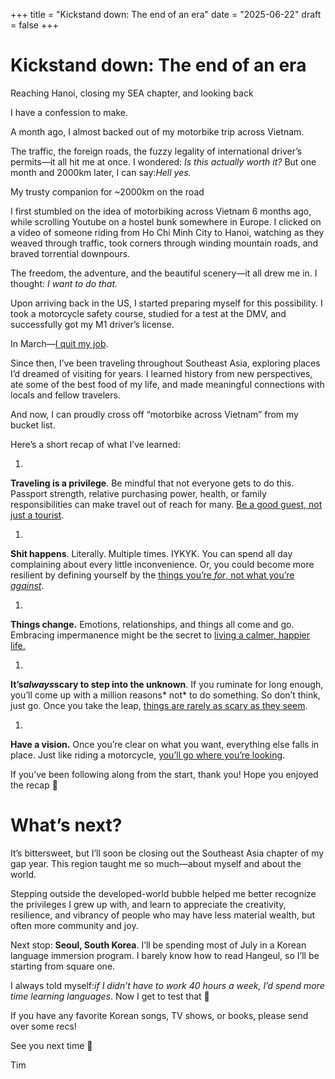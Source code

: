 +++
title = "Kickstand down: The end of an era"
date = "2025-06-22"
draft = false
+++

# Kickstand down: The end of an era

Reaching Hanoi, closing my SEA chapter, and looking back

[](https://www.facebook.com/sharer/sharer.php?u=https%3A%2F%2Ftimhuang.beehiiv.com%2Fp%2Fkickstand-down-the-end-of-an-era&utm_source=timhuang.beehiiv.com&utm_medium=newsletter&utm_campaign=kickstand-down-the-end-of-an-era&_bhlid=26944b94480e6a7837119cfdcf87d9ce2a9666ac) [](https://twitter.com/intent/tweet?text=Reaching+Hanoi%2C+closing+my+SEA+chapter%2C+and+looking+back&url=https%3A%2F%2Ftimhuang.beehiiv.com%2Fp%2Fkickstand-down-the-end-of-an-era&utm_source=timhuang.beehiiv.com&utm_medium=newsletter&utm_campaign=kickstand-down-the-end-of-an-era&_bhlid=b92aeacc77017c5bf023bd851f8cf7c3ab6e355b) [](https://www.threads.net/intent/post?text=Reaching+Hanoi%2C+closing+my+SEA+chapter%2C+and+looking+back+https%3A%2F%2Ftimhuang.beehiiv.com%2Fp%2Fkickstand-down-the-end-of-an-era&utm_source=timhuang.beehiiv.com&utm_medium=newsletter&utm_campaign=kickstand-down-the-end-of-an-era&_bhlid=5a571a135f983e63c497199037dded4c7da2cf4a) [](https://www.linkedin.com/sharing/share-offsite?url=https%3A%2F%2Ftimhuang.beehiiv.com%2Fp%2Fkickstand-down-the-end-of-an-era&utm_source=timhuang.beehiiv.com&utm_medium=newsletter&utm_campaign=kickstand-down-the-end-of-an-era&_bhlid=ebc9f74ef81984ea2b025dbb6788ca6b1d9ce374)

I have a confession to make.

A month ago, I almost backed out of my motorbike trip across Vietnam.

The traffic, the foreign roads, the fuzzy legality of international driver’s permits—it all hit me at once. I wondered: *Is this actually worth it?* But one month and 2000km later, I can say:*Hell yes.*

My trusty companion for ~2000km on the road

I first stumbled on the idea of motorbiking across Vietnam 6 months ago, while scrolling Youtube on a hostel bunk somewhere in Europe. I clicked on a video of someone riding from Ho Chi Minh City to Hanoi, watching as they weaved through traffic, took corners through winding mountain roads, and braved torrential downpours.

The freedom, the adventure, and the beautiful scenery—it all drew me in. I thought: *I want to do that.*

Upon arriving back in the US, I started preparing myself for this possibility. I took a motorcycle safety course, studied for a test at the DMV, and successfully got my M1 driver’s license.

In March—[I quit my job](https://app.beehiiv.com/posts/2d72d1b8-b095-4b8c-b48c-e8524d5da0da?sort=newest_first&utm_source=timhuang.beehiiv.com&utm_medium=newsletter&utm_campaign=kickstand-down-the-end-of-an-era&_bhlid=0eb9df33c0ed0aa64555f1794faebaf4b259efb0).

Since then, I’ve been traveling throughout Southeast Asia, exploring places I’d dreamed of visiting for years. I learned history from new perspectives, ate some of the best food of my life, and made meaningful connections with locals and fellow travelers.

And now, I can proudly cross off “motorbike across Vietnam” from my bucket list.

Here’s a short recap of what I’ve learned:

1.

**Traveling is a privilege**. Be mindful that not everyone gets to do this. Passport strength, relative purchasing power, health, or family responsibilities can make travel out of reach for many. [Be a good guest, not just a tourist](https://app.beehiiv.com/posts/ca7a828d-7fe0-493c-94fd-53762e7fe9ce?sort=newest_first&utm_source=timhuang.beehiiv.com&utm_medium=newsletter&utm_campaign=kickstand-down-the-end-of-an-era&_bhlid=943fc81e44a426b441119a8cc6f57a626895afa3).

1.

**Shit happens**. Literally. Multiple times. IYKYK. You can spend all day complaining about every little inconvenience. Or, you could become more resilient by defining yourself by the [things you’re ](https://timhuang.beehiiv.com/p/what-fevers-fans-and-crm-automations-taught-me-about-gratitude?utm_source=timhuang.beehiiv.com&utm_medium=newsletter&utm_campaign=kickstand-down-the-end-of-an-era&_bhlid=5755c6cba913e35e7a423813a5301cfbe3d450ba&last_resource_guid=Post%3Ae3f3333a-d28e-4994-9ef5-e54f47ef5cdc)*[for](https://timhuang.beehiiv.com/p/what-fevers-fans-and-crm-automations-taught-me-about-gratitude?utm_source=timhuang.beehiiv.com&utm_medium=newsletter&utm_campaign=kickstand-down-the-end-of-an-era&_bhlid=312a5927caebad6cc554370ee020ca8f3c954eb9&last_resource_guid=Post%3Ae3f3333a-d28e-4994-9ef5-e54f47ef5cdc)*[, not what you’re ](https://timhuang.beehiiv.com/p/what-fevers-fans-and-crm-automations-taught-me-about-gratitude?utm_source=timhuang.beehiiv.com&utm_medium=newsletter&utm_campaign=kickstand-down-the-end-of-an-era&_bhlid=58769a32698325a0d8aaa10557348163ce1ac3fb&last_resource_guid=Post%3Ae3f3333a-d28e-4994-9ef5-e54f47ef5cdc)*[against](https://timhuang.beehiiv.com/p/what-fevers-fans-and-crm-automations-taught-me-about-gratitude?utm_source=timhuang.beehiiv.com&utm_medium=newsletter&utm_campaign=kickstand-down-the-end-of-an-era&_bhlid=4b0968dc8b0a3341f40b887d6d371d09e0d00f54&last_resource_guid=Post%3Ae3f3333a-d28e-4994-9ef5-e54f47ef5cdc)*.

1.

**Things change.** Emotions, relationships, and things all come and go. Embracing impermanence might be the secret to [living a calmer, happier life.](https://timhuang.beehiiv.com/p/the-impermanence-of-everyday-things-5da1?utm_source=timhuang.beehiiv.com&utm_medium=newsletter&utm_campaign=kickstand-down-the-end-of-an-era&_bhlid=3479f66b90c8891094e4f1665373034ccaa5a35e&last_resource_guid=Post%3Ae3f3333a-d28e-4994-9ef5-e54f47ef5cdc)

1.

**It’s*****always*****scary to step into the unknown**. If you ruminate for long enough, you’ll come up with a million reasons* not* to do something. So don’t think, just go. Once you take the leap, [things are rarely as scary as they seem](https://app.beehiiv.com/posts/e8c31e61-a165-43f6-9ea0-2aa0e5342b3e?sort=newest_first&utm_source=timhuang.beehiiv.com&utm_medium=newsletter&utm_campaign=kickstand-down-the-end-of-an-era&_bhlid=54a24b4c2d87394d69aee06f5ab3f23246760a3d).

1.

**Have a vision.** Once you’re clear on what you want, everything else falls in place. Just like riding a motorcycle, [you’ll go where you’re looking](https://timhuang.beehiiv.com/p/how-i-got-my-motorcycle-license-and-the-surprising-lessons-i-learned?utm_source=timhuang.beehiiv.com&utm_medium=newsletter&utm_campaign=kickstand-down-the-end-of-an-era&_bhlid=61c4fd1a5c41c6e0acffc58a32cc4c7aab824358&last_resource_guid=Post%3Ae3f3333a-d28e-4994-9ef5-e54f47ef5cdc).

If you’ve been following along from the start, thank you! Hope you enjoyed the recap 🙂

# What’s next?

It’s bittersweet, but I’ll soon be closing out the Southeast Asia chapter of my gap year. This region taught me so much—about myself and about the world.

Stepping outside the developed-world bubble helped me better recognize the privileges I grew up with, and learn to appreciate the creativity, resilience, and vibrancy of people who may have less material wealth, but often more community and joy.

Next stop: **Seoul, South Korea**. I’ll be spending most of July in a Korean language immersion program. I barely know how to read Hangeul, so I’ll be starting from square one.

I always told myself:*if I didn’t have to work 40 hours a week, I’d spend more time learning languages*. Now I get to test that 🙂

If you have any favorite Korean songs, TV shows, or books, please send over some recs!

See you next time 👋

Tim
